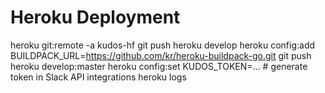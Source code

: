 # Heroku Deployment

  heroku git:remote -a kudos-hf
  git push heroku develop
  heroku config:add BUILDPACK_URL=https://github.com/kr/heroku-buildpack-go.git
  git push heroku develop:master
  heroku config:set KUDOS_TOKEN=... # generate token in Slack API integrations
  heroku logs
